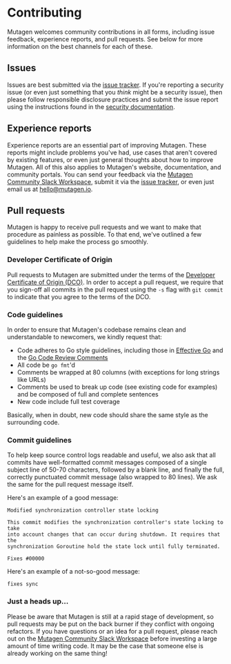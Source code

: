 # Contributing

Mutagen welcomes community contributions in all forms, including issue feedback,
experience reports, and pull requests. See below for more information on the
best channels for each of these.


## Issues

Issues are best submitted via the
[issue tracker](https://github.com/mutagen-io/mutagen/issues). If you're
reporting a security issue (or even just something that you *think* might be a
security issue), then please follow responsible disclosure practices and submit
the issue report using the instructions found in the
[security documentation](SECURITY.md).


## Experience reports

Experience reports are an essential part of improving Mutagen. These reports
might include problems you've had, use cases that aren't covered by existing
features, or even just general thoughts about how to improve Mutagen. All of
this also applies to Mutagen's website, documentation, and community portals.
You can send your feedback via the
[Mutagen Community Slack Workspace](https://mutagen.io/slack), submit it via the
[issue tracker](https://github.com/mutagen-io/mutagen/issues), or even just
email us at [hello@mutagen.io](mailto:hello@mutagen.io).


## Pull requests

Mutagen is happy to receive pull requests and we want to make that procedure as
painless as possible. To that end, we've outlined a few guidelines to help make
the process go smoothly.


### Developer Certificate of Origin

Pull requests to Mutagen are submitted under the terms of the
[Developer Certificate of Origin (DCO)](DCO). In order to accept a pull request,
we require that you sign-off all commits in the pull request using the `-s` flag
with `git commit` to indicate that you agree to the terms of the DCO.


### Code guidelines

In order to ensure that Mutagen's codebase remains clean and understandable to
newcomers, we kindly request that:

- Code adheres to Go style guidelines, including those in
  [Effective Go](https://golang.org/doc/effective_go.html) and the
  [Go Code Review Comments](https://github.com/golang/go/wiki/CodeReviewComments)
- All code be `go fmt`'d
- Comments be wrapped at 80 columns (with exceptions for long strings like URLs)
- Comments be used to break up code (see existing code for examples) and be
  composed of full and complete sentences
- New code include full test coverage

Basically, when in doubt, new code should share the same style as the
surrounding code.


### Commit guidelines

To help keep source control logs readable and useful, we also ask that all
commits have well-formatted commit messages composed of a single subject line of
50-70 characters, followed by a blank line, and finally the full, correctly
punctuated commit message (also wrapped to 80 lines). We ask the same for the
pull request message itself.

Here's an example of a good message:

    Modified synchronization controller state locking

    This commit modifies the synchronization controller's state locking to take
    into account changes that can occur during shutdown. It requires that the
    synchronization Goroutine hold the state lock until fully terminated.

    Fixes #00000

Here's an example of a not-so-good message:

    fixes sync


### Just a heads up...

Please be aware that Mutagen is still at a rapid stage of development, so pull
requests may be put on the back burner if they conflict with ongoing refactors.
If you have questions or an idea for a pull request, please reach out on the
[Mutagen Community Slack Workspace](https://mutagen.io/slack) before investing a
large amount of time writing code. It may be the case that someone else is
already working on the same thing!
